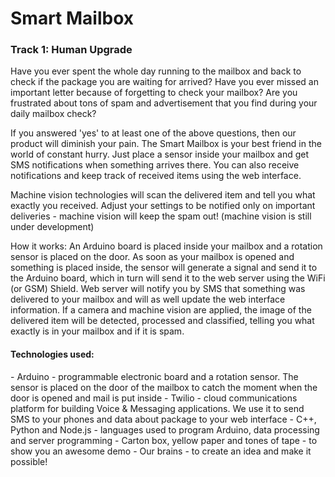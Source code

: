 # Smart Mailbox

<h3>Track 1: Human Upgrade</h3>

Have you ever spent the whole day running to the mailbox and back to check if the package you are waiting for arrived? Have you ever missed an important letter because of forgetting to check your mailbox? Are you frustrated about tons of spam and advertisement that you find during your daily mailbox check?

If you answered 'yes' to at least one of the above questions, then our product will diminish your pain. The Smart Mailbox is your best friend in the world of constant hurry. Just place a sensor inside your mailbox and get SMS notifications when something arrives there. You can also receive notifications and keep track of received items using the web interface.

Machine vision technologies will scan the delivered item and tell you what exactly you received. Adjust your settings to be notified only on important deliveries - machine vision will keep the spam out! (machine vision is still under development)

How it works: An Arduino board is placed inside your mailbox and a rotation sensor is placed on the door. As soon as your mailbox is opened and something is placed inside, the sensor will generate a signal and send it to the Arduino board, which in turn will send it to the web server using the WiFi (or GSM) Shield. Web server will notify you by SMS that something was delivered to your mailbox and will as well update the web interface information. If a camera and machine vision are applied, the image of the delivered item will be detected, processed and classified, telling you what exactly is in your mailbox and if it is spam. 

<h4>Technologies used:</h4>
- Arduino - programmable electronic board and a rotation sensor. The sensor is placed on the door of the mailbox to catch the moment when the door is opened and mail is put inside
- Twilio - cloud communications platform for building Voice & Messaging applications. We use it to send SMS to your phones and data about package to your web interface
- C++, Python and Node.js - languages used to program Arduino, data processing and server programming
- Carton box, yellow paper and tones of tape - to show you an awesome demo
- Our brains - to create an idea and make it possible!
